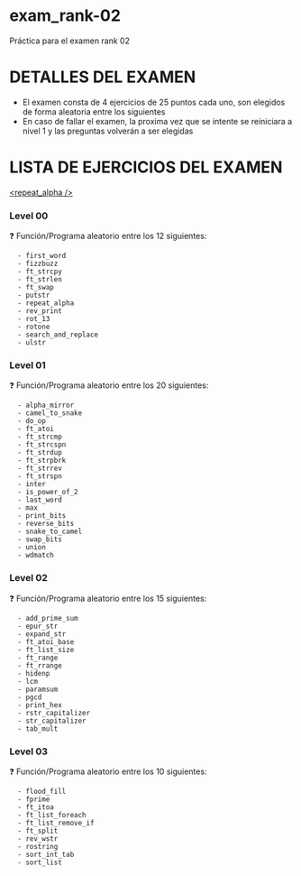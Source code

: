 # exam_rank-02
Práctica para el examen rank 02

# DETALLES DEL EXAMEN

- El examen consta de 4 ejercicios de 25 puntos cada uno, son elegidos de forma aleatoria entre los siguientes
- En caso de fallar el examen, la proxima vez que se intente se reiniciara a nivel 1 y las preguntas volverán a ser elegidas

# LISTA DE EJERCICIOS DEL EXAMEN
 <a href="https://github.com/ealgar-c/exam_rank-02/tree/main/level00/repeat_alpha"><repeat_alpha /></a>
### Level 00
:question: Función/Programa aleatorio entre los 12 siguientes:
```
  - first_word
  - fizzbuzz
  - ft_strcpy
  - ft_strlen
  - ft_swap
  - putstr
  - repeat_alpha
  - rev_print
  - rot_13
  - rotone
  - search_and_replace
  - ulstr
```
### Level 01
:question: Función/Programa aleatorio entre los 20 siguientes:
```
  - alpha_mirror
  - camel_to_snake
  - do_op
  - ft_atoi
  - ft_strcmp
  - ft_strcspn
  - ft_strdup
  - ft_strpbrk
  - ft_strrev
  - ft_strspn
  - inter
  - is_power_of_2
  - last_word
  - max
  - print_bits
  - reverse_bits
  - snake_to_camel
  - swap_bits
  - union
  - wdmatch 
```
### Level 02
:question: Función/Programa aleatorio entre los 15 siguientes:
```
  - add_prime_sum
  - epur_str
  - expand_str
  - ft_atoi_base
  - ft_list_size
  - ft_range
  - ft_rrange
  - hidenp
  - lcm
  - paramsum
  - pgcd
  - print_hex
  - rstr_capitalizer
  - str_capitalizer
  - tab_mult 
```
### Level 03
:question: Función/Programa aleatorio entre los 10 siguientes:
```
  - flood_fill
  - fprime
  - ft_itoa
  - ft_list_foreach
  - ft_list_remove_if
  - ft_split
  - rev_wstr
  - rostring
  - sort_int_tab
  - sort_list
```
